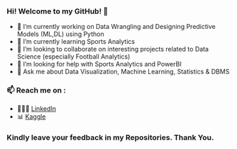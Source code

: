 ### Hi! Welcome to my GitHub! 👋

- 🔭 I’m currently working on Data Wrangling and Designing Predictive Models (ML,DL) using Python
- 🌱 I’m currently learning Sports Analytics 
- 👯 I’m looking to collaborate on interesting projects related to Data Science (especially Football Analytics) 
- 🤔 I’m looking for help with Sports Analytics and PowerBI
- 💬 Ask me about Data Visualization, Machine Learning, Statistics & DBMS


### 📫 Reach me on : 

- 🙎🏽‍♂️ [LinkedIn](https://www.linkedin.com/in/saikishorerajendran/)
- 📊 [Kaggle](https://www.kaggle.com/saikish39)

### Kindly leave your feedback in my Repositories. Thank You. 
